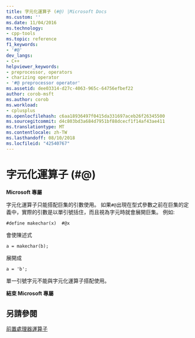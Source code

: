 ```yaml
---
title: 字元化運算子 (#@) |Microsoft Docs
ms.custom: ''
ms.date: 11/04/2016
ms.technology:
- cpp-tools
ms.topic: reference
f1_keywords:
- '#@'
dev_langs:
- C++
helpviewer_keywords:
- preprocessor, operators
- charizing operator
- '#@ preprocessor operator'
ms.assetid: dee03314-d27c-4063-965c-64756efbef22
author: corob-msft
ms.author: corob
ms.workload:
- cplusplus
ms.openlocfilehash: c6aa18936497f0415da331697aceb26f26345500
ms.sourcegitcommit: d4c803bd3a684d7951bf88dcecf1f14af43ae411
ms.translationtype: MT
ms.contentlocale: zh-TW
ms.lasthandoff: 08/10/2018
ms.locfileid: "42540767"
---
```

# <a name="charizing-operator-"></a>字元化運算子 (#@)
**Microsoft 專屬**  
  
字元化運算子只能搭配巨集的引數使用。 如果`#@`出現在型式參數之前在巨集的定義中，實際的引數是以單引號括住，而且視為字元時就會展開巨集。 例如:   
  
```  
#define makechar(x)  #@x  
```  
  
會使陳述式  
  
```  
a = makechar(b);  
```  
  
展開成  
  
```  
a = 'b';  
```  
  
單一引號字元不能與字元化運算子搭配使用。  
  
**結束 Microsoft 專屬**  
  
## <a name="see-also"></a>另請參閱  
 
[前置處理器運算子](../preprocessor/preprocessor-operators.md)